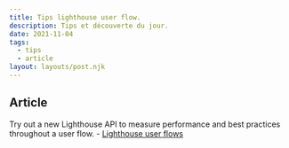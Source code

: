 ```yaml
---
title: Tips lighthouse user flow.
description: Tips et découverte du jour.
date: 2021-11-04
tags:
  - tips
  - article
layout: layouts/post.njk
---
```

## Article

Try out a new Lighthouse API to measure performance and best practices throughout a user flow. - [Lighthouse user flows](https://web.dev/lighthouse-user-flows/)